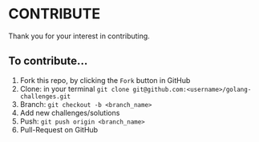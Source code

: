 # CONTRIBUTE
Thank you for your interest in contributing.

## To contribute...
1. Fork this repo, by clicking the `Fork` button in GitHub
2. Clone: in your terminal `git clone git@github.com:<username>/golang-challenges.git`
3. Branch: `git checkout -b <branch_name>`
4. Add new challenges/solutions
5. Push: `git push origin <branch_name>`
6. Pull-Request on GitHub
